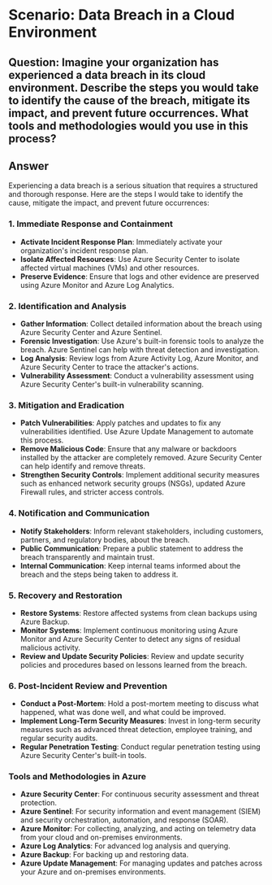 # Scenario: Data Breach in a Cloud Environment 

## Question: Imagine your organization has experienced a data breach in its cloud environment. Describe the steps you would take to identify the cause of the breach, mitigate its impact, and prevent future occurrences. What tools and methodologies would you use in this process? 

## Answer
Experiencing a data breach is a serious situation that requires a structured and thorough response. Here are the steps I would take to identify the cause, mitigate the impact, and prevent future occurrences:

### 1. Immediate Response and Containment
- **Activate Incident Response Plan**: Immediately activate your organization's incident response plan.
- **Isolate Affected Resources**: Use Azure Security Center to isolate affected virtual machines (VMs) and other resources.
- **Preserve Evidence**: Ensure that logs and other evidence are preserved using Azure Monitor and Azure Log Analytics.

### 2. Identification and Analysis
- **Gather Information**: Collect detailed information about the breach using Azure Security Center and Azure Sentinel.
- **Forensic Investigation**: Use Azure's built-in forensic tools to analyze the breach. Azure Sentinel can help with threat detection and investigation.
- **Log Analysis**: Review logs from Azure Activity Log, Azure Monitor, and Azure Security Center to trace the attacker's actions.
- **Vulnerability Assessment**: Conduct a vulnerability assessment using Azure Security Center's built-in vulnerability scanning.

### 3. Mitigation and Eradication
- **Patch Vulnerabilities**: Apply patches and updates to fix any vulnerabilities identified. Use Azure Update Management to automate this process.
- **Remove Malicious Code**: Ensure that any malware or backdoors installed by the attacker are completely removed. Azure Security Center can help identify and remove threats.
- **Strengthen Security Controls**: Implement additional security measures such as enhanced network security groups (NSGs), updated Azure Firewall rules, and stricter access controls.

### 4. Notification and Communication
- **Notify Stakeholders**: Inform relevant stakeholders, including customers, partners, and regulatory bodies, about the breach.
- **Public Communication**: Prepare a public statement to address the breach transparently and maintain trust.
- **Internal Communication**: Keep internal teams informed about the breach and the steps being taken to address it.

### 5. **Recovery and Restoration**
- **Restore Systems**: Restore affected systems from clean backups using Azure Backup.
- **Monitor Systems**: Implement continuous monitoring using Azure Monitor and Azure Security Center to detect any signs of residual malicious activity.
- **Review and Update Security Policies**: Review and update security policies and procedures based on lessons learned from the breach.

### 6. **Post-Incident Review and Prevention**
- **Conduct a Post-Mortem**: Hold a post-mortem meeting to discuss what happened, what was done well, and what could be improved.
- **Implement Long-Term Security Measures**: Invest in long-term security measures such as advanced threat detection, employee training, and regular security audits.
- **Regular Penetration Testing**: Conduct regular penetration testing using Azure Security Center's built-in tools.

### Tools and Methodologies in Azure
- **Azure Security Center**: For continuous security assessment and threat protection.
- **Azure Sentinel**: For security information and event management (SIEM) and security orchestration, automation, and response (SOAR).
- **Azure Monitor**: For collecting, analyzing, and acting on telemetry data from your cloud and on-premises environments.
- **Azure Log Analytics**: For advanced log analysis and querying.
- **Azure Backup**: For backing up and restoring data.
- **Azure Update Management**: For managing updates and patches across your Azure and on-premises environments.
